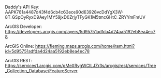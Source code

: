 Daddy's API Key:
AAPK761a4487d43f4d6cb4c63ece90d63928vcDdYgX3W-8T_GSpOyRyxD9Aey1MY59jxD0ZrjyTFyGK1M5tmcGHtC_ZRYYmFmUV

ArcGIS Developer:
https://developers.arcgis.com/layers/5d95751adfda4d24aa5192eb8ea4ec78

ArcGIS Online:
https://fleming.maps.arcgis.com/home/item.html?id=5d95751adfda4d24aa5192eb8ea4ec78

ArcGIS REST:
https://services1.arcgis.com/pMeXRvgWClLJZr3s/arcgis/rest/services/Tree_Collection_Database/FeatureServer
